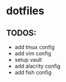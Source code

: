 # dotfiles

## TODOS:
- add tmux config
- add vim config
- setup vault
- add alacrity config
- add fish config

